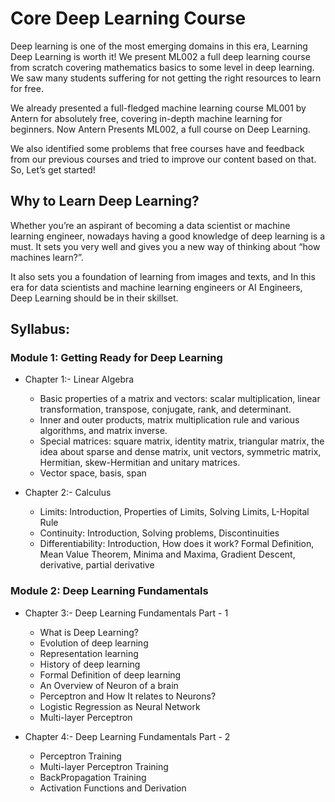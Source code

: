 # Core Deep Learning Course 

Deep learning is one of the most emerging domains in this era, Learning Deep Learning is worth it! We present ML002 a full deep learning course from scratch covering mathematics basics to some level in deep learning. We saw many students suffering for not getting the right resources to learn for free. 

We already presented a full-fledged machine learning course ML001 by Antern for absolutely free, covering in-depth machine learning for beginners. Now Antern Presents ML002, a full course on Deep Learning. 

We also identified some problems that free courses have and feedback from our previous courses and tried to improve our content based on that. So, Let’s get started! 

## Why to Learn Deep Learning? 

Whether you’re an aspirant of becoming a data scientist or machine learning engineer, nowadays having a good knowledge of deep learning is a must. It sets you very well and gives you a new way of thinking about “how machines learn?”.  

It also sets you a foundation of learning from images and texts, and In this era for data scientists and machine learning engineers or AI Engineers, Deep Learning should be in their skillset. 

## Syllabus: 

### Module 1: Getting Ready for Deep Learning 

* Chapter 1:- Linear Algebra 
  * Basic properties of a matrix and vectors: scalar multiplication, linear transformation, transpose, conjugate, rank, and determinant. 
  * Inner and outer products, matrix multiplication rule and various algorithms, and matrix inverse.
  * Special matrices: square matrix, identity matrix, triangular matrix, the idea about sparse and dense matrix, unit vectors, symmetric matrix, Hermitian, skew-Hermitian and unitary matrices.
  * Vector space, basis, span

* Chapter 2:- Calculus  
  * Limits: Introduction, Properties of Limits,  Solving Limits, L-Hopital Rule 
  * Continuity: Introduction, Solving problems, Discontinuities  
  * Differentiability: Introduction, How does it work? Formal Definition, Mean Value Theorem, Minima and Maxima, Gradient Descent, derivative, partial derivative


### Module 2: Deep Learning Fundamentals 

* Chapter 3:- Deep Learning Fundamentals Part - 1  
  * What is Deep Learning? 
  * Evolution of deep learning  
  * Representation learning 
  * History of deep learning  
  * Formal Definition of deep learning 
  * An Overview of Neuron   of a brain 
  * Perceptron and How It relates to Neurons?
  * Logistic Regression as Neural Network  
  * Multi-layer Perceptron
 
* Chapter 4:- Deep Learning Fundamentals Part - 2
  * Perceptron Training  
  * Multi-layer Perceptron Training 
  * BackPropagation Training  
  * Activation Functions and Derivation


